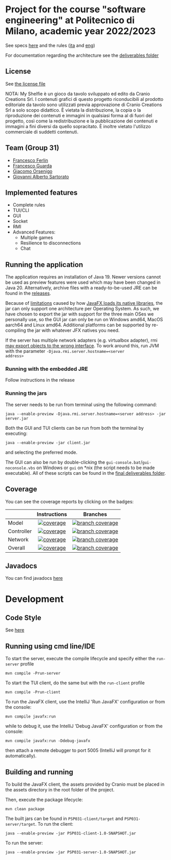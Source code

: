 # Project for the course "software engineering" at Politecnico di Milano, academic year 2022/2023

See specs [here](docs/Requisiti.pdf) and the rules
([ita](docs/MyShelfie_Rulebook_ITA.pdf) and [eng](docs/MyShelfie_Rulebook_ENG.pdf))

For documentation regarding the architecture see the [deliverables folder](deliverables)


## License
See [the license file](LICENSE)

NOTA: My Shelfie è un gioco da tavolo sviluppato ed edito da Cranio Creations 
Srl. I contenuti grafici di questo progetto riconducibili al prodotto 
editoriale da tavolo sono utilizzati previa approvazione di Cranio Creations 
Srl a solo scopo didattico. È vietata la distribuzione, la copia o la 
riproduzione dei contenuti e immagini in qualsiasi forma al di fuori del 
progetto, così come la redistribuzione e la pubblicazione dei contenuti e 
immagini a fini diversi da quello sopracitato. È inoltre vietato l'utilizzo 
commerciale di suddetti contenuti.

## Team (Group 31)

- [Francesco Ferlin](https://github.com/Furrrlo)
- [Francesco Guarda](https://github.com/FrancescoGuarda)
- [Giacomo Orsenigo](https://github.com/jackorse)
- [Giovanni Alberto Sartorato](https://github.com/giovannialbertos)

## Implemented features

- Complete rules
- TUI/CLI
- GUI
- Socket
- RMI
- Advanced Features:
    - Multiple games
    - Resilience to disconnections
    - Chat

## Running the application

The application requires an installation of Java 19. Newer versions cannot be used
as preview features were used which may have been changed in Java 20. Alternatively,
archive files with a ready-to-be-used JRE can be found in the 
[releases](https://github.com/Furrrlo/Wordle/releases).

Because of [limitations](https://www.reddit.com/r/JavaFX/comments/twye9j/comment/i3l6rq5/)
caused by
how [JavaFX loads its native libraries](https://github.com/openjdk/jfx/blob/d010d41cc9519a792957c6dda8275757b4664704/modules/javafx.graphics/src/main/java/com/sun/glass/utils/NativeLibLoader.java#L213),
the jar can only support one architecture per Operating System.
As such, we have chosen to export the jar with support for the three main OSes we personally use,
so the GUI jar can only be run on Windows amd64, MacOS aarch64 and Linux amd64.
Additional platforms can be supported by re-compiling the jar with whatever JFX natives you need.

If the server has multiple network adapters (e.g. virtualbox adapter),
rmi [may export objects to the wrong interface](https://bugs.openjdk.org/browse/JDK-8042232).
To work around this, run JVM with the parameter <code>-Djava.rmi.server.hostname=\<server address\></code>

### Running with the embedded JRE
Follow instructions in the release

### Running the jars

The server needs to be run from terminal using the following command:

```shell
java --enable-preview -Djava.rmi.server.hostname=<server address> -jar server.jar
```

Both the GUI and TUI clients can be run from both the terminal by executing:

```shell
java --enable-preview -jar client.jar
```

and selecting the preferred mode.

The GUI can also be run by double-clicking the `gui-console.bat`/`gui-noconsole.vbs`
on Windows or `gui` on *nix (the script needs to be made executable). All of these
scripts can be found in the [final deliverables folder](deliverables/final/jar).

## Coverage

You can see the coverage reports by clicking on the badges:

|            |                                                                    Instructions                                                                     |                                                                           Branches                                                                           |
|------------|:---------------------------------------------------------------------------------------------------------------------------------------------------:|:------------------------------------------------------------------------------------------------------------------------------------------------------------:|
| Model      |      [![coverage](../badges/jacoco-model.svg)](https://furrrlo.github.io/ing-sw-2023-ferlin-orsenigo-guarda-sartorato/jacoco-aggregate-model/)      |      [![branch coverage](../badges/branches-model.svg)](https://furrrlo.github.io/ing-sw-2023-ferlin-orsenigo-guarda-sartorato/jacoco-aggregate-model/)      |
| Controller | [![coverage](../badges/jacoco-controller.svg)](https://furrrlo.github.io/ing-sw-2023-ferlin-orsenigo-guarda-sartorato/jacoco-aggregate-controller/) | [![branch coverage](../badges/branches-controller.svg)](https://furrrlo.github.io/ing-sw-2023-ferlin-orsenigo-guarda-sartorato/jacoco-aggregate-controller/) |
| Network    |    [![coverage](../badges/jacoco-network.svg)](https://furrrlo.github.io/ing-sw-2023-ferlin-orsenigo-guarda-sartorato/jacoco-aggregate-network/)    |    [![branch coverage](../badges/branches-network.svg)](https://furrrlo.github.io/ing-sw-2023-ferlin-orsenigo-guarda-sartorato/jacoco-aggregate-network/)    |
| Overall    |        [![coverage](../badges/jacoco-overall.svg)](https://furrrlo.github.io/ing-sw-2023-ferlin-orsenigo-guarda-sartorato/jacoco-aggregate/)        |        [![branch coverage](../badges/branches-overall.svg)](https://furrrlo.github.io/ing-sw-2023-ferlin-orsenigo-guarda-sartorato/jacoco-aggregate/)        |

## Javadocs

You can find javadocs [here](https://furrrlo.github.io/ing-sw-2023-ferlin-orsenigo-guarda-sartorato/javadocs/)

# Development

## Code Style

See [here](CODE_STYLE.md)

## Running using cmd line/IDE

To start the server, execute the compile lifecycle and specify either the `run-server` profile

```shell
mvn compile -Prun-server
```

To start the TUI client, do the same but with the `run-client` profile

```shell
mvn compile -Prun-client
```

To run the JavaFX client, use the IntelliJ 'Run JavaFX' configuration or from the console:

```shell
mvn compile javafx:run
```

while to debug it, use the IntelliJ 'Debug JavaFX' configuration or from the console:

```shell
mvn compile javafx:run -Ddebug-javafx
```

then attach a remote debugger to port 5005 (IntelliJ will prompt for it automatically).

## Building and running

To build the JavaFX client, the assets provided by Cranio must be placed in the assets directory
in the root folder of the project.

Then, execute the package lifecycle:

```shell
mvn clean package
```

The built jars can be found in `PSP031-client/target` and `PSP031-server/target`.
To run the client:

```shell
java --enable-preview -jar PSP031-client-1.0-SNAPSHOT.jar
```

To run the server:

```shell
java --enable-preview -jar PSP031-server-1.0-SNAPSHOT.jar
```
